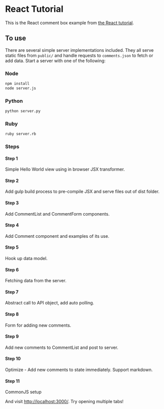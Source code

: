 # React Tutorial

This is the React comment box example from [the React tutorial](http://facebook.github.io/react/docs/tutorial.html).

## To use

There are several simple server implementations included. They all serve static files from `public/` and handle requests to `comments.json` to fetch or add data. Start a server with one of the following:

### Node

```sh
npm install
node server.js
```

### Python

```sh
python server.py
```

### Ruby
```sh
ruby server.rb
```

### Steps

#### Step 1

Simple Hello World view using in browser JSX transformer.

#### Step 2

Add gulp build process to pre-compile JSX and serve files out of dist folder.

#### Step 3

Add CommentList and CommentForm components.

#### Step 4

Add Comment component and examples of its use.

#### Step 5

Hook up data model.

#### Step 6

Fetching data from the server.

#### Step 7

Abstract call to API object, add auto polling.

#### Step 8

Form for adding new comments.

#### Step 9

Add new comments to CommentList and post to server.

#### Step 10

Optimize - Add new comments to state immediately. Support markdown.

#### Step 11

CommonJS setup

And visit <http://localhost:3000/>. Try opening multiple tabs!
